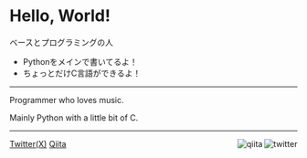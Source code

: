 # Hello, World!

ベースとプログラミングの人

* Pythonをメインで書いてるよ！
* ちょっとだけC言語ができるよ！

---

Programmer who loves music.

Mainly Python with a little bit of C.

---

[Twitter(X)](https://twitter.com/hiraken0427)
<a href="https://www.twitter.com/hiraken0427"><img align="right" alt="twitter" src="https://img.shields.io/twitter/follow/hiraken0427?style=social"></a>
[Qiita](https://qiita.com/hiraken0427)
<a href="https://qiita.com/hiraken0427"><img align="right" alt="qiita" src="https://badgen.org/img/qiita/hiraken0427/contributions?style=plastic"></a>
